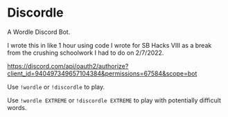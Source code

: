 # Discordle
A Wordle Discord Bot.

I wrote this in like 1 hour using code I wrote for SB Hacks VIII as a break from the crushing schoolwork I had to do on 2/7/2022.

https://discord.com/api/oauth2/authorize?client_id=940497349657104384&permissions=67584&scope=bot

Use `!wordle` or `!discordle` to play.

Use `!wordle EXTREME` or `!discordle EXTREME` to play with potentially difficult words.